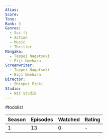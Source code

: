 ```yaml
---
Alias:
Score:
Tone: 
Rank: 5
Genres:
  - Sci-fi
  - Action
  - Music
  - Thriller
Mangaka:
  - Tappei Nagatsuki
  - Eiji Umehara
Screenwriter:
  - Tappei Nagatsuki
  - Eiji Umehara
Director:
  - Shinpei Ezaki
Studio:
  - Wit Studio
---
```

#todolist 

Season|Episodes|Watched|Rating
---|---|---|---
1|13|0|-
